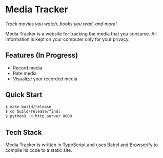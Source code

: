 # Media Tracker
*Track movies you watch, books you read, and more!*

Media Tracker is a website for tracking the media that you consume.
All information is kept on your computer only for your privacy.

## Features (In Progress)
 - Record media
 - Rate media
 - Visualize your recorded media

## Quick Start
```sh
$ make build/release
$ cd build/release/final
$ python3 -m http.server 8000
```

## Tech Stack
Media Tracker is written in TypeScript and uses Babel and Browserify
to compile its code to a static site.
